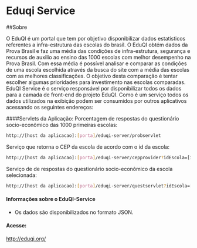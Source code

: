 Eduqi Service
=============

##Sobre

O EduQI é um portal que tem por objetivo disponibilizar dados estatísticos referentes a infra-estrutura  das escolas 
do brasil. O EduQI obtém dados da Prova Brasil e faz uma média das condições de infra-estrutura, segurança e recursos de auxilio 
ao ensino das 1000 escolas com melhor desempenho na Prova Brasil. Com essa média é possível analisar e comparar as condições de uma 
escola escolhida através da busca do site com a média das escolas com as melhores classificações.
O objetivo desta comparação é tentar escolher algumas prioridades para investimento nas escolas comparadas. 
EduQI Service é o serviço responsável por disponibilizar todos os dados para a camada de front-end do projeto EduQI.
Como é um serviço todos os dados utilizados na exibição podem ser consumidos por outros aplicativos acessando os
seguintes endereços:


####Servlets da Aplicação:
Porcentagem de respostas do questionário socio-econômico das 1000 primeiras escolas:
```bash
http://[host da aplicacao]:[porta]/eduqi-server/probservlet
```
Serviço que retorna o CEP da escola de acordo com o id da escola:
```bash
http://[host da aplicacao]:[porta]/eduqi-server/cepprovider?idEscola=[id da escola]
```
Serviço de de respostas do questionário socio-econômico da escola selecionada:
```bash
http://[host da aplicacao]:[porta]/eduqi-server/questservlet?idEscola=[id da escola]
```

#### Informações sobre o EduQI-Service
- Os dados são disponibilizados no formato JSON.

#### Acesse:
http://eduqi.org/
